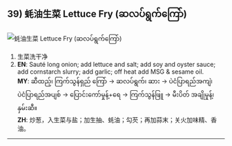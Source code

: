 ## 39) 蚝油生菜 Lettuce Fry (ဆလပ်ရွက်ကြော်)
![蚝油生菜 Lettuce Fry (ဆလပ်ရွက်ကြော်)](image/39.jpg)
1. 生菜洗干净
2. **EN**: Sauté long onion; add lettuce and salt; add soy and oyster sauce; add cornstarch slurry; add garlic; off heat add MSG & sesame oil.  
   **MY**: ဆီထည့်၊ ကြက်သွန်ရှည် ကြော် → ဆလပ်ရွက်၊ ဆား → ပဲငံပြာရည်အကျဲ၊ ပဲငံပြာရည်အပျစ် → ပြောင်းကော်မှုန့်+ရေ → ကြက်သွန်ဖြူ → မီးပိတ် အချိုမှုန့်၊ နှမ်းဆီ။  
   **ZH**: 炒葱，入生菜与盐；加生抽、蚝油；勾芡；再加蒜末；关火加味精、香油。

---
